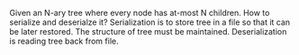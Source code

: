 Given an N-ary tree where every node has at-most N children. How to serialize and deserialze it? Serialization is to store tree in a file so that it can be later restored. The structure of tree must be maintained. Deserialization is reading tree back from file.